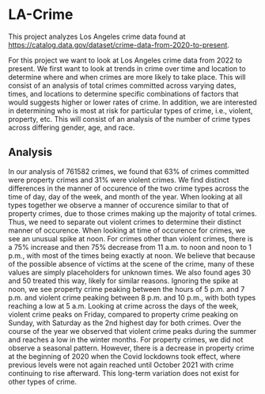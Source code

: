 # LA-Crime

This project analyzes Los Angeles crime data found at https://catalog.data.gov/dataset/crime-data-from-2020-to-present.

For this project we want to look at Los Angeles crime data from 2022 to present. We first want to look at trends in crime over time and location to determine where and when crimes are more likely to take place. This will consist of an analysis of total crimes committed across varying dates, times, and locations to determine specific combinations of factors that would suggests higher or lower rates of crime. In addition, we are interested in determining who is most at risk for particular types of crime, i.e., violent, property, etc. This will consist of an analysis of the number of crime types across differing gender, age, and race.

## Analysis
In our analysis of 761582 crimes, we found that 63% of crimes committed were property crimes and 31% were violent crimes. We find distinct differences in the manner of occurence of the two crime types across the time of day, day of the week, and month of the year. When looking at all types together we observe a manner of occurence similar to that of property crimes, due to those crimes making up the majority of total crimes. Thus, we need to separate out violent crimes to determine their distinct manner of occurence. 
When looking at time of occurence for crimes, we see an unusual spike at noon. For crimes other than violent crimes, there is a 75% increase and then 75% decrease from 11 a.m. to noon and noon to 1 p.m., with most of the times being exactly at noon. We believe that because of the possible absence of victims at the scene of the crime, many of these values are simply placeholders for unknown times. We also found ages 30 and 50 treated this way, likely for similar reasons. Ignoring the spike at noon, we see property crime peaking between the hours of 5 p.m. and 7 p.m. and violent crime peaking between 8 p.m. and 10 p.m., with both types reaching a low at 5 a.m. Looking at crime across the days of the week, violent crime peaks on Friday, compared to property crime peaking on Sunday, with Saturday as the 2nd highest day for both crimes. Over the course of the year we observed that violent crime peaks during the summer and reaches a low in the winter months. For property crimes, we did not observe a seasonal pattern. However, there is a decrease in property crime at the beginning of 2020 when the Covid lockdowns took effect, where previous levels were not again reached until October 2021 with crime continuing to rise afterward. This long-term variation does not exist for other types of crime.